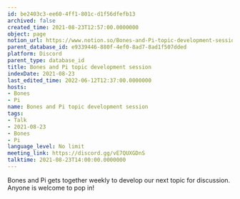 ```yaml
---
id: be2403c3-ee60-4ff1-801c-d1f56dfefb13
archived: false
created_time: 2021-08-23T12:57:00.0000000
object: page
notion_url: https://www.notion.so/Bones-and-Pi-topic-development-session-be2403c3ee604ff1801cd1f56dfefb13
parent_database_id: e9339446-880f-4ef0-8ad7-8ad1f507dded
platform: Discord
parent_type: database_id
title: Bones and Pi topic development session
indexDate: 2021-08-23
last_edited_time: 2022-06-12T12:37:00.0000000
hosts:
- Bones
- Pi
name: Bones and Pi topic development session
tags:
- Talk
- 2021-08-23
- Bones
- Pi
language_level: No limit
meeting_link: https://discord.gg/vE7QUXGDnS
talktime: 2021-08-23T14:00:00.0000000
---
```


Bones and Pi gets together weekly to develop our next topic for discussion.
Anyone is welcome to pop in!










